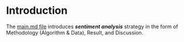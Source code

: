 # Introduction

The [main.md file](https://github.com/SciEcon/SRS2021/blob/main/More%20about%20the%20paper/Sentiment%20Analysis/main.md) introduces ***sentiment analysis*** strategy in the form of Methodology (Algorithm & Data), Result, and Discussion.
